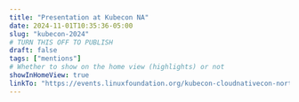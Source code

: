 ```yaml
---
title: "Presentation at Kubecon NA"
date: 2024-11-01T10:35:36-05:00
slug: "kubecon-2024"
# TURN THIS OFF TO PUBLISH
draft: false
tags: ["mentions"]
# Whether to show on the home view (highlights) or not
showInHomeView: true
linkTo: "https://events.linuxfoundation.org/kubecon-cloudnativecon-north-america/"
---
```

